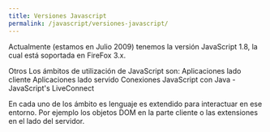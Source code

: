 ```yaml
---
title: Versiones Javascript
permalink: /javascript/versiones-javascript/
---
```



Actualmente (estamos en Julio 2009) tenemos la versión JavaScript 1.8, la cual está soportada en FireFox 3.x.


Otros
Los ámbitos de utilización de JavaScript son:
Aplicaciones lado cliente
Aplicaciones lado servido
Conexiones JavaScript con Java - JavaScript's LiveConnect

En cada uno de los ámbito es lenguaje es extendido para interactuar en ese entorno. Por ejemplo los objetos DOM en la parte cliente o las extensiones en el lado del servidor.
